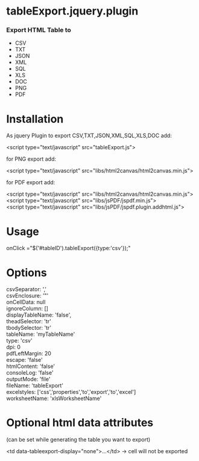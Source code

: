 tableExport.jquery.plugin
=========================

<h3>Export HTML Table to</h3>
<ul>
<li> CSV
<li> TXT
<li> JSON
<li> XML
<li> SQL
<li> XLS
<li> DOC
<li> PNG
<li> PDF
</ul>

Installation
============
As jquery Plugin to export CSV,TXT,JSON,XML,SQL,XLS,DOC add:<BR>

&lt;script type="text/javascript" src="tableExport.js"><BR>

for PNG export add:<BR>

&lt;script type="text/javascript" src="libs/html2canvas/html2canvas.min.js"><BR>

for PDF export add:<BR>

&lt;script type="text/javascript" src="libs/html2canvas/html2canvas.min.js"><BR>
&lt;script type="text/javascript" src="libs/jsPDF/jspdf.min.js"><BR>
&lt;script type="text/javascript" src="libs/jsPDF/jspdf.plugin.addhtml.js"><BR>

Usage
======
onClick ="$('#tableID').tableExport({type:'csv'});"<BR>

Options
=======
csvSeparator: ','<BR>
csvEnclosure: '"'<BR>
onCellData: null<BR>
ignoreColumn: []<BR>
displayTableName: 'false',<BR>
theadSelector: 'tr'<BR>
tbodySelector: 'tr'<BR>
tableName: 'myTableName'<BR>
type: 'csv'<BR>
dpi: 0<BR>
pdfLeftMargin: 20<BR>
escape: 'false'<BR>
htmlContent: 'false'<BR>
consoleLog: 'false'<BR>
outputMode: 'file'<BR>
fileName: 'tableExport'<BR>
excelstyles: ['css','properties','to','export','to','excel']<BR>
worksheetName: 'xlsWorksheetName'<BR>

Optional html data attributes 
=============================
(can be set while generating the table you want to export)

&lt;td data-tableexport-display="none">...&lt;/td> -> cell will not be exported
